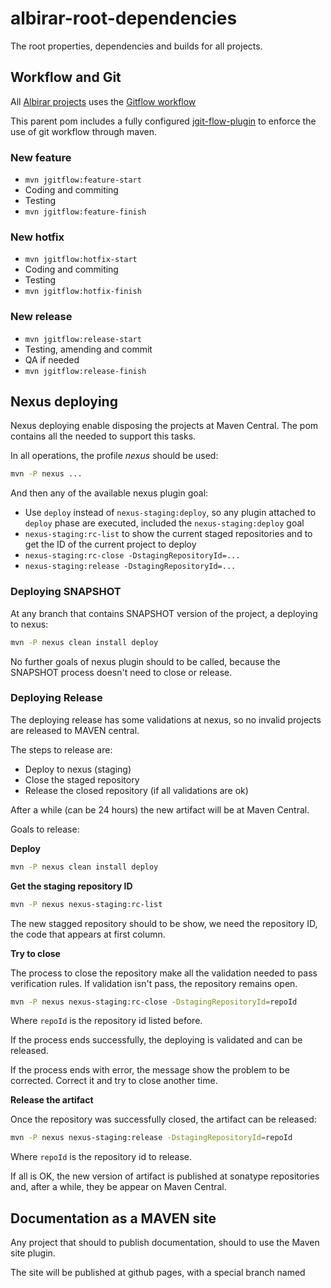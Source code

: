 # albirar-root-dependencies
The root properties, dependencies and builds for all projects.

## Workflow and Git

All [Albirar projects](https://albirar.cat "albirar") uses the [Gitflow workflow](https://www.atlassian.com/git/tutorials/comparing-workflows/gitflow-workflow "GitFlow workflow")

This parent pom includes a fully configured [jgit-flow-plugin](https://bitbucket.org/atlassian/jgit-flow/wiki/Home "jgit-flow plugin") to enforce the use of git workflow through maven.

### New feature

* `mvn jgitflow:feature-start`
* Coding and commiting
* Testing
*  `mvn jgitflow:feature-finish`

### New hotfix

* `mvn jgitflow:hotfix-start`
* Coding and commiting
* Testing
*  `mvn jgitflow:hotfix-finish`

### New release

* `mvn jgitflow:release-start`
* Testing, amending and commit
* QA if needed
*  `mvn jgitflow:release-finish`

## Nexus deploying

Nexus deploying enable disposing the projects at Maven Central. The pom contains all the needed to support this tasks.

In all operations, the profile *nexus* should be used:

```bash
mvn -P nexus ...
```

And then any of the available nexus plugin goal:

* Use `deploy` instead of `nexus-staging:deploy`, so any plugin attached to `deploy` phase are executed, included the `nexus-staging:deploy` goal
* `nexus-staging:rc-list` to show the current staged repositories and to get the ID of the current project to deploy
* `nexus-staging:rc-close -DstagingRepositoryId=...`
* `nexus-staging:release -DstagingRepositoryId=...`

### Deploying SNAPSHOT

At any branch that contains SNAPSHOT version of the project, a deploying to nexus:

```bash
mvn -P nexus clean install deploy
```

No further goals of nexus plugin should to be called, because the SNAPSHOT process doesn't need to close or release.

### Deploying Release

The deploying release has some validations at nexus, so no invalid projects are released to MAVEN central.

The steps to release are:

* Deploy to nexus (staging)
* Close the staged repository
* Release the closed repository (if all validations are ok)

After a while (can be 24 hours) the new artifact will be at Maven Central.

Goals to release:

**Deploy**


```bash
mvn -P nexus clean install deploy
```

**Get the staging repository ID**

```bash
mvn -P nexus nexus-staging:rc-list
```

The new stagged repository should to be show, we need the repository ID, the code that appears at first column.

**Try to close**

The process to close the repository make all the validation needed to pass verification rules. If validation isn't pass, the repository remains open.

```bash
mvn -P nexus nexus-staging:rc-close -DstagingRepositoryId=repoId
```

Where `repoId` is the repository id listed before.

If the process ends successfully, the deploying is validated and can be released.

If the process ends with error, the message show the problem to be corrected. Correct it and try to close another time.

**Release the artifact**

Once the repository was successfully closed, the artifact can be released:

```bash
mvn -P nexus nexus-staging:release -DstagingRepositoryId=repoId
```

Where `repoId` is the repository id to release.

If all is OK, the new version of artifact is published at sonatype repositories and, after a while, they be appear on Maven Central.

## Documentation as a MAVEN site

Any project that should to publish documentation, should to use the Maven site plugin.

The site will be published at github pages, with a special branch named 